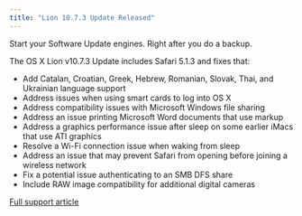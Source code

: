 ```yaml
---
title: "Lion 10.7.3 Update Released"
---
```

<p>Start your Software Update engines. Right after you do a backup.</p>
<p>The OS X Lion v10.7.3 Update includes Safari 5.1.3 and fixes that:</p>
<ul>
<li>Add Catalan, Croatian, Greek, Hebrew, Romanian, Slovak, Thai, and Ukrainian language support</li>
<li>Address issues when using smart cards to log into OS X</li>
<li>Address compatibility issues with Microsoft Windows file sharing </li>
<li>Address an issue printing Microsoft Word documents that use markup</li>
<li>Address a graphics performance issue after sleep on some earlier iMacs that use ATI graphics</li>
<li>Resolve a Wi-Fi connection issue when waking from sleep</li>
<li>Address an issue that may prevent Safari from opening before joining a wireless network</li>
<li>Fix a potential issue authenticating to an SMB DFS share</li>
<li>Include RAW image compatibility for additional digital cameras</li>
</ul>
<p><a href="http://support.apple.com/kb/HT5048">Full support article</a></p>
